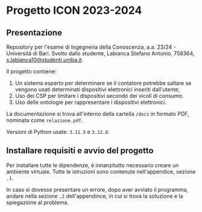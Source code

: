 # Progetto ICON 2023-2024
## Presentazione


Repository per l'esame di Ingegneria della Conoscenza, a.a. 23/24 - Università di Bari.
Svolto dallo studente, Labianca Stefano Antonio, 758364, s.labianca10@studenti.uniba.it.

Il progetto contiene:

1. Un sistema esperto per determinare se il contatore potrebbe saltare se vengono usati determinati dispositivi elettronici inseriti dall'utente;
2. Uso dei CSP per limitare i dispositivi secondo dei vicoli di consumo.
3. Uso delle ontologie per rappresentare i dispositivi elettronici.

La documentazione si trova all'interno della cartella `/docs` in formato PDF, nominata come
`relazione.pdf`.

Versioni di Python usate: `3.11.5` e `3.12.0`.


## Installare requisiti e avvio del progetto

Per installare tutte le dipendenze, è innanzitutto necessario creare un ambiente virtuale. Tutte le istruzioni sono contenute nell'appendice, sezione `.1`.

In caso si dovesse presentare un errore, dopo aver avviato il programma, andare nella sezione `.2` dell'appendince, in cui si trova la soluzione e la spiegazione al problema.